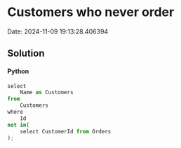 # Customers who never order

Date: 2024-11-09 19:13:28.406394

## Solution

#### Python
```python
select
    Name as Customers
from
    Customers
where
    Id
not in(
    select CustomerId from Orders
);
 ```